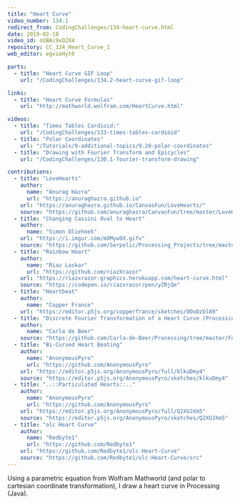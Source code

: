 ```yaml
---
title: "Heart Curve"
video_number: 134.1
redirect_from: CodingChallenges/134-heart-curve.html
date: 2019-02-18
video_id: oUBAi9xQ2X4
repository: CC_134_Heart_Curve_1
web_editor: egvieHyt0

parts:
  - title: "Heart Curve GIF Loop"
    url: "/CodingChallenges/134.2-heart-curve-gif-loop"

links:
  - title: "Heart Curve Formulas"
    url: "http://mathworld.wolfram.com/HeartCurve.html"

videos:
  - title: "Times Tables Cardioid:"
    url: "/CodingChallenges/133-times-tables-cardioid"
  - title: "Polar Coordinates"
    url: "/Tutorials/9-additional-topics/9.20-polar-coordinates"
  - title: "Drawing with Fourier Transform and Epicycles"
    url: "/CodingChallenges/130.1-fourier-transform-drawing"

contributions:
  - title: "LoveHearts"
    author:
      name: "Anurag Hazra"
      url: "https://anuraghazra.github.io"
    url: "https://anuraghazra.github.io/CanvasFun/LoveHearts/"
    source: "https://github.com/anuraghazra/CanvasFun/tree/master/LoveHearts"
  - title: "Changing Cassini Oval to Heart"
    author:
      name: "Simon Oliehoek"
    url: "https://i.imgur.com/mXMyw9X.gifv"
    source: "https://github.com/Serpelic/Processing_Projects/tree/master/Changing_heart"
  - title: "Rainbow Heart"
    author:
      name: "Riaz Laskar"
      url: "https://github.com/riazXrazor"
    url: "https://riazxrazor-graphics.herokuapp.com/heart-curve.html"
    source: "https://codepen.io/riazxrazor/pen/yZRjQe"
  - title: "Heartbeat"
    author:
      name: "Copper France"
    url: "https://editor.p5js.org/copperfrance/sketches/OOoDzbl89"
  - title: "Discrete Fourier Transformation of a Heart Curve (Processing)"
    author:
      name: "Carla de Beer"
    source: "https://github.com/Carla-de-Beer/Processing/tree/master/Fourier%20Transformations/FourierTransformHeart"
  - title: "Bi-Curved Heart Beating"
    author:
      name: "AnonymousPyro"
      url: "https://github.com/AnonymousPyro"
    url: "https://editor.p5js.org/AnonymousPyro/full/klkuDmy4"
    source: "https://editor.p5js.org/AnonymousPyro/sketches/klkuDmy4"
  - title: "..::Particulated Hearts::.."
    author:
      name: "AnonymousPyro"
      url: "https://github.com/AnonymousPyro"
    url: "https://editor.p5js.org/AnonymousPyro/full/Q2XUJXm5"
    source: "https://editor.p5js.org/AnonymousPyro/sketches/Q2XUJXm5"
  - title: "olc Heart Curve"
    author:
      name: "Redbyte1"
      url: "https://github.com/Redbyte1"
    url: "https://github.com/Redbyte1/olc-Heart-Curve"
    source: "https://github.com/Redbyte1/olc-Heart-Curve/src"
---
```


Using a parametric equation from Wolfram Mathworld (and polar to cartesian coordinate transformation), I draw a heart curve in Processing (Java).
